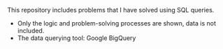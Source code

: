 This repository includes problems that I have solved using SQL queries.

- Only the logic and problem-solving processes are shown, data is not included.
- The data querying tool: Google BigQuery

